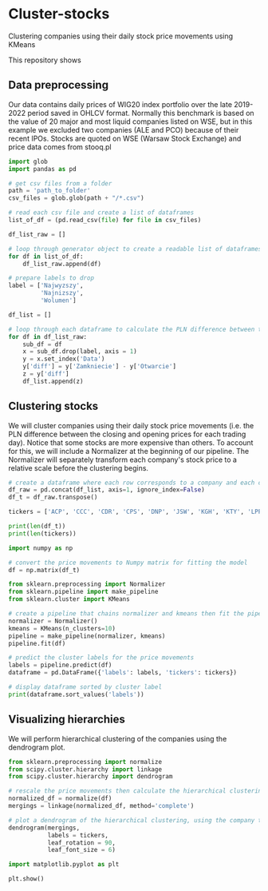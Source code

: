 # Cluster-stocks
Clustering companies using their daily stock price movements using KMeans

This repository shows

## Data preprocessing
Our data contains daily prices of WIG20 index portfolio over the late 2019-2022 period saved in OHLCV format. Normally this benchmark is based on the value of 20 major and most liquid companies listed on WSE, but in this example we excluded two companies (ALE and PCO) because of their recent IPOs. Stocks are quoted on WSE (Warsaw Stock Exchange) and price data comes from stooq.pl

```python
import glob
import pandas as pd

# get csv files from a folder
path = 'path_to_folder'
csv_files = glob.glob(path + "/*.csv")

# read each csv file and create a list of dataframes
list_of_df = (pd.read_csv(file) for file in csv_files)

df_list_raw = []

# loop through generator object to create a readable list of dataframes 
for df in list_of_df:
    df_list_raw.append(df)

# prepare labels to drop
label = ['Najwyzszy',
         'Najnizszy',
         'Wolumen']

df_list = []

# loop through each dataframe to calculate the PLN difference between the closing and opening prices for each trading day
for df in df_list_raw:
    sub_df = df
    x = sub_df.drop(label, axis = 1)
    y = x.set_index('Data')
    y['diff'] = y['Zamkniecie'] - y['Otwarcie']
    z = y['diff']
    df_list.append(z)
```
## Clustering stocks
We will cluster companies using their daily stock price movements (i.e. the PLN difference between the closing and opening prices for each trading day). Notice that some stocks are more expensive than others. To account for this, we will include a Normalizer at the beginning of our pipeline. The Normalizer will separately transform each company's stock price to a relative scale before the clustering begins.

```python
# create a dataframe where each row corresponds to a company and each column corresponds to a trading day
df_raw = pd.concat(df_list, axis=1, ignore_index=False)
df_t = df_raw.transpose()

tickers = ['ACP', 'CCC', 'CDR', 'CPS', 'DNP', 'JSW', 'KGH', 'KTY', 'LPP', 'MBK', 'OPL', 'PEO', 'PGE', 'PGN', 'PKN', 'PKO', 'PZU', 'SPL']

print(len(df_t))
print(len(tickers))

import numpy as np

# convert the price movements to Numpy matrix for fitting the model
df = np.matrix(df_t)

from sklearn.preprocessing import Normalizer
from sklearn.pipeline import make_pipeline
from sklearn.cluster import KMeans

# create a pipeline that chains normalizer and kmeans then fit the pipeline to the df array
normalizer = Normalizer()
kmeans = KMeans(n_clusters=10)
pipeline = make_pipeline(normalizer, kmeans)
pipeline.fit(df)

# predict the cluster labels for the price movements
labels = pipeline.predict(df)
dataframe = pd.DataFrame({'labels': labels, 'tickers': tickers})

# display dataframe sorted by cluster label
print(dataframe.sort_values('labels'))
```
## Visualizing hierarchies
We will perform hierarchical clustering of the companies using the dendrogram plot.

```python
from sklearn.preprocessing import normalize
from scipy.cluster.hierarchy import linkage
from scipy.cluster.hierarchy import dendrogram

# rescale the price movements then calculate the hierarchical clustering, using 'complete' linkage
normalized_df = normalize(df)
mergings = linkage(normalized_df, method='complete')

# plot a dendrogram of the hierarchical clustering, using the company tickers as the labels
dendrogram(mergings,
           labels = tickers,
           leaf_rotation = 90,
           leaf_font_size = 6)

import matplotlib.pyplot as plt

plt.show()
```
